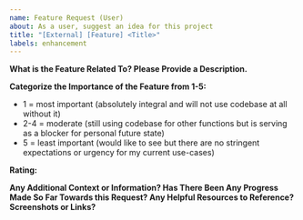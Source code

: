 ```yaml
---
name: Feature Request (User)
about: As a user, suggest an idea for this project
title: "[External] [Feature] <Title>"
labels: enhancement
---
```


**What is the Feature Related To? Please Provide a Description.**

**Categorize the Importance of the Feature from 1-5:**
* 1 = most important (absolutely integral and will not use codebase at all without it)
* 2-4 = moderate (still using codebase for other functions but is serving as a blocker for personal future state)
* 5 = least important (would like to see but there are no stringent expectations or urgency for my current use-cases)  
 
**Rating:**

**Any Additional Context or Information? Has There Been Any Progress Made So Far Towards this Request? Any Helpful Resources to Reference? Screenshots or Links?**

